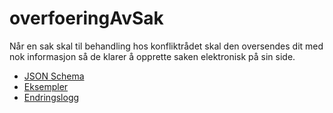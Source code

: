 # overfoeringAvSak
Når en sak skal til behandling hos konfliktrådet skal den oversendes dit 
med nok informasjon så de klarer å opprette saken elektronisk på sin side. 

* [JSON Schema](1.0/overfoeringAvSak.schema.json)
* [Eksempler](1.0/eksempelfiler/)
* [Endringslogg](changelog.md)
